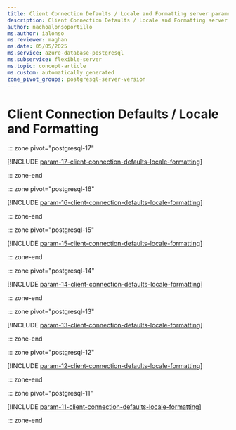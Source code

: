 ```yaml
---
title: Client Connection Defaults / Locale and Formatting server parameters
description: Client Connection Defaults / Locale and Formatting server parameters for Azure Database for PostgreSQL flexible server.
author: nachoalonsoportillo
ms.author: ialonso
ms.reviewer: maghan
ms.date: 05/05/2025
ms.service: azure-database-postgresql
ms.subservice: flexible-server
ms.topic: concept-article
ms.custom: automatically generated
zone_pivot_groups: postgresql-server-version
---
```

# Client Connection Defaults / Locale and Formatting


::: zone pivot="postgresql-17"

[!INCLUDE [param-17-client-connection-defaults-locale-formatting](./includes/param-17-client-connection-defaults-locale-formatting.md)]

::: zone-end


::: zone pivot="postgresql-16"

[!INCLUDE [param-16-client-connection-defaults-locale-formatting](./includes/param-16-client-connection-defaults-locale-formatting.md)]

::: zone-end


::: zone pivot="postgresql-15"

[!INCLUDE [param-15-client-connection-defaults-locale-formatting](./includes/param-15-client-connection-defaults-locale-formatting.md)]

::: zone-end


::: zone pivot="postgresql-14"

[!INCLUDE [param-14-client-connection-defaults-locale-formatting](./includes/param-14-client-connection-defaults-locale-formatting.md)]

::: zone-end


::: zone pivot="postgresql-13"

[!INCLUDE [param-13-client-connection-defaults-locale-formatting](./includes/param-13-client-connection-defaults-locale-formatting.md)]

::: zone-end


::: zone pivot="postgresql-12"

[!INCLUDE [param-12-client-connection-defaults-locale-formatting](./includes/param-12-client-connection-defaults-locale-formatting.md)]

::: zone-end


::: zone pivot="postgresql-11"

[!INCLUDE [param-11-client-connection-defaults-locale-formatting](./includes/param-11-client-connection-defaults-locale-formatting.md)]

::: zone-end


